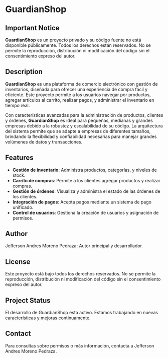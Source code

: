 # GuardianShop

## Important Notice
**GuardianShop** es un proyecto privado y su código fuente no está disponible públicamente. Todos los derechos están reservados. No se permite la reproducción, distribución ni modificación del código sin el consentimiento expreso del autor.

## Description
**GuardianShop** es una plataforma de comercio electrónico con gestión de inventarios, diseñada para ofrecer una experiencia de compra fácil y eficiente. Este proyecto permite a los usuarios navegar por productos, agregar artículos al carrito, realizar pagos, y administrar el inventario en tiempo real.

Con características avanzadas para la administración de productos, clientes y órdenes, **GuardianShop** es ideal para pequeñas, medianas y grandes empresas debido a la robustez y escalabilidad de su código. La arquitectura del sistema permite que se adapte a empresas de diferentes tamaños, brindando la flexibilidad y confiabilidad necesarias para manejar grandes volúmenes de datos y transacciones.

## Features
- **Gestión de inventario**: Administra productos, categorías, y niveles de stock.
- **Carrito de compras**: Permite a los clientes agregar productos y realizar compras.
- **Gestión de órdenes**: Visualiza y administra el estado de las órdenes de los clientes.
- **Integración de pagos**: Acepta pagos mediante un sistema de pago unificado.
- **Control de usuarios**: Gestiona la creación de usuarios y asignación de permisos.

## Author
Jefferson Andres Moreno Pedraza: Autor principal y desarrollador.

## License
Este proyecto está bajo todos los derechos reservados. No se permite la reproducción, distribución ni modificación del código sin el consentimiento expreso del autor.

## Project Status
El desarrollo de GuardianShop está activo. Estamos trabajando en nuevas características y mejoras continuamente.

## Contact
Para consultas sobre permisos o más información, contacta a Jefferson Andres Moreno Pedraza.